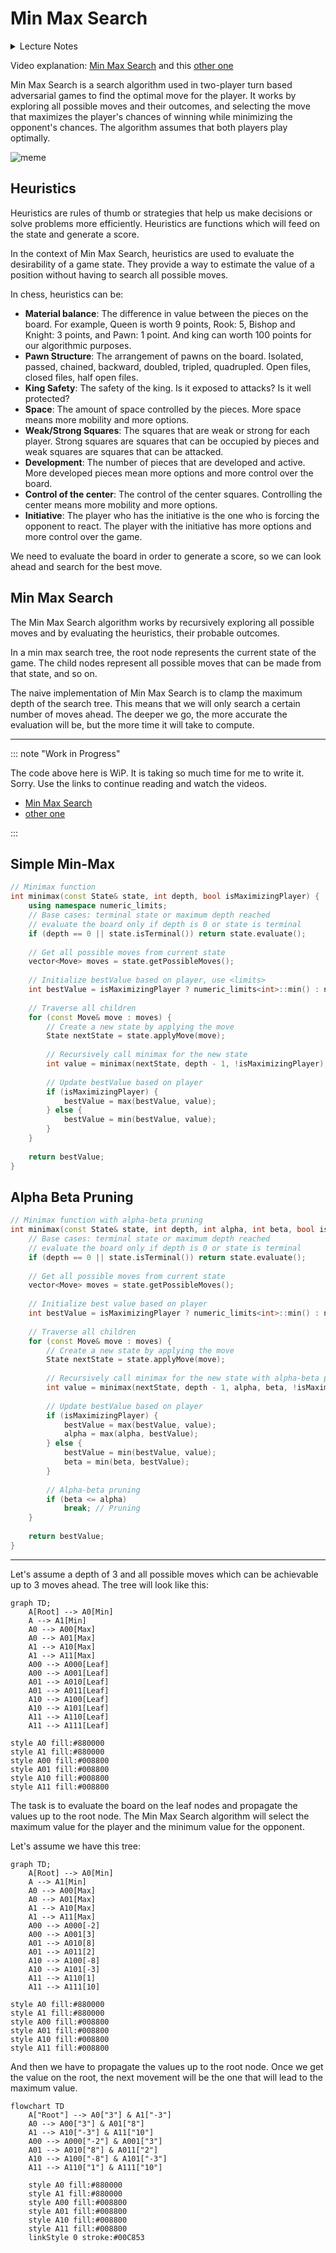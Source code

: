 # Min Max Search

<details>
<summary>Lecture Notes</summary>

- Heuristics
- Min Max Search
- Alpha Beta Pruning

</details>

Video explanation: [Min Max Search](https://www.youtube.com/watch?v=l-hh51ncgDI) and this [other one](https://www.youtube.com/watch?v=trKjYdBASyQ)

Min Max Search is a search algorithm used in two-player turn based adversarial games to find the optimal move for the player. It works by exploring all possible moves and their outcomes, and selecting the move that maximizes the player's chances of winning while minimizing the opponent's chances. The algorithm assumes that both players play optimally.

![meme](https://media.makeameme.org/created/thats-my-secret-dece4a572a.jpg)

## Heuristics

Heuristics are rules of thumb or strategies that help us make decisions or solve problems more efficiently. Heuristics are functions which will feed on the state and generate a score.

In the context of Min Max Search, heuristics are used to evaluate the desirability of a game state. They provide a way to estimate the value of a position without having to search all possible moves.

In chess, heuristics can be:

- **Material balance**: The difference in value between the pieces on the board. For example, Queen is worth 9 points, Rook: 5, Bishop and Knight: 3 points, and Pawn: 1 point. And king can worth 100 points for our algorithmic purposes.
- **Pawn Structure**: The arrangement of pawns on the board. Isolated, passed, chained, backward, doubled, tripled, quadrupled. Open files, closed files, half open files.
- **King Safety**: The safety of the king. Is it exposed to attacks? Is it well protected?
- **Space**: The amount of space controlled by the pieces. More space means more mobility and more options.
- **Weak/Strong Squares**: The squares that are weak or strong for each player. Strong squares are squares that can be occupied by pieces and weak squares are squares that can be attacked.
- **Development**: The number of pieces that are developed and active. More developed pieces mean more options and more control over the board.
- **Control of the center**: The control of the center squares. Controlling the center means more mobility and more options.
- **Initiative**: The player who has the initiative is the one who is forcing the opponent to react. The player with the initiative has more options and more control over the game.

We need to evaluate the board in order to generate a score, so we can look ahead and search for the best move.

## Min Max Search

The Min Max Search algorithm works by recursively exploring all possible moves and by evaluating the heuristics, their probable outcomes. 

In a min max search tree, the root node represents the current state of the game. The child nodes represent all possible moves that can be made from that state, and so on.

The naive implementation of Min Max Search is to clamp the maximum depth of the search tree. This means that we will only search a certain number of moves ahead. The deeper we go, the more accurate the evaluation will be, but the more time it will take to compute.

--- 
::: note "Work in Progress"

The code above here is WiP. It is taking so much time for me to write it. Sorry. Use the links to continue reading and watch the videos.

- [Min Max Search](https://www.youtube.com/watch?v=l-hh51ncgDI)
- [other one](https://www.youtube.com/watch?v=trKjYdBASyQ)

:::

## Simple Min-Max

``` c++ 
// Minimax function
int minimax(const State& state, int depth, bool isMaximizingPlayer) {
    using namespace numeric_limits;
    // Base cases: terminal state or maximum depth reached
    // evaluate the board only if depth is 0 or state is terminal
    if (depth == 0 || state.isTerminal()) return state.evaluate();
    
    // Get all possible moves from current state
    vector<Move> moves = state.getPossibleMoves();
    
    // Initialize bestValue based on player, use <limits>
    int bestValue = isMaximizingPlayer ? numeric_limits<int>::min() : numeric_limits<int>::max();
    
    // Traverse all children
    for (const Move& move : moves) {
        // Create a new state by applying the move
        State nextState = state.applyMove(move);
        
        // Recursively call minimax for the new state
        int value = minimax(nextState, depth - 1, !isMaximizingPlayer);
        
        // Update bestValue based on player
        if (isMaximizingPlayer) {
            bestValue = max(bestValue, value);
        } else {
            bestValue = min(bestValue, value);
        }
    }
    
    return bestValue;
}
```

## Alpha Beta Pruning

``` c++ 
// Minimax function with alpha-beta pruning
int minimax(const State& state, int depth, int alpha, int beta, bool isMaximizingPlayer) {
    // Base cases: terminal state or maximum depth reached
    // evaluate the board only if depth is 0 or state is terminal
    if (depth == 0 || state.isTerminal()) return state.evaluate();
    
    // Get all possible moves from current state
    vector<Move> moves = state.getPossibleMoves();
    
    // Initialize best value based on player
    int bestValue = isMaximizingPlayer ? numeric_limits<int>::min() : numeric_limits<int>::max();
    
    // Traverse all children
    for (const Move& move : moves) {
        // Create a new state by applying the move
        State nextState = state.applyMove(move);
        
        // Recursively call minimax for the new state with alpha-beta pruning
        int value = minimax(nextState, depth - 1, alpha, beta, !isMaximizingPlayer);
        
        // Update bestValue based on player
        if (isMaximizingPlayer) {
            bestValue = max(bestValue, value);
            alpha = max(alpha, bestValue);
        } else {
            bestValue = min(bestValue, value);
            beta = min(beta, bestValue);
        }
        
        // Alpha-beta pruning
        if (beta <= alpha)
            break; // Pruning
    }
    
    return bestValue;
}
```

---

Let's assume a depth of 3 and all possible moves which can be achievable up to 3 moves ahead. The tree will look like this:

``` mermaid
graph TD;
    A[Root] --> A0[Min]
    A --> A1[Min]
    A0 --> A00[Max]
    A0 --> A01[Max]
    A1 --> A10[Max]
    A1 --> A11[Max]
    A00 --> A000[Leaf]
    A00 --> A001[Leaf]
    A01 --> A010[Leaf]
    A01 --> A011[Leaf]
    A10 --> A100[Leaf]
    A10 --> A101[Leaf]
    A11 --> A110[Leaf]
    A11 --> A111[Leaf]
    
style A0 fill:#880000
style A1 fill:#880000
style A00 fill:#008800
style A01 fill:#008800
style A10 fill:#008800
style A11 fill:#008800
```

The task is to evaluate the board on the leaf nodes and propagate the values up to the root node. The Min Max Search algorithm will select the maximum value for the player and the minimum value for the opponent.

Let's assume we have this tree:

``` mermaid
graph TD;
    A[Root] --> A0[Min]
    A --> A1[Min]
    A0 --> A00[Max]
    A0 --> A01[Max]
    A1 --> A10[Max]
    A1 --> A11[Max]
    A00 --> A000[-2]
    A00 --> A001[3]
    A01 --> A010[8]
    A01 --> A011[2]
    A10 --> A100[-8]
    A10 --> A101[-3]
    A11 --> A110[1]
    A11 --> A111[10]
    
style A0 fill:#880000
style A1 fill:#880000
style A00 fill:#008800
style A01 fill:#008800
style A10 fill:#008800
style A11 fill:#008800
```

And then we have to propagate the values up to the root node. Once we get the value on the root, the next movement will be the one that will lead to the maximum value. 

``` mermaid
flowchart TD
    A["Root"] --> A0["3"] & A1["-3"]
    A0 --> A00["3"] & A01["8"]
    A1 --> A10["-3"] & A11["10"]
    A00 --> A000["-2"] & A001["3"]
    A01 --> A010["8"] & A011["2"]
    A10 --> A100["-8"] & A101["-3"]
    A11 --> A110["1"] & A111["10"]

    style A0 fill:#880000
    style A1 fill:#880000
    style A00 fill:#008800
    style A01 fill:#008800
    style A10 fill:#008800
    style A11 fill:#008800
    linkStyle 0 stroke:#00C853
```